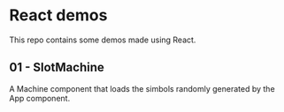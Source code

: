 # React demos
This repo contains some demos made using React.

## 01 - SlotMachine
A Machine component that loads the simbols randomly generated by the App component.